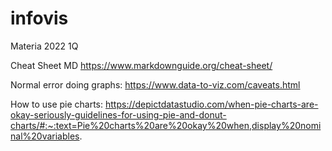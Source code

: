 # infovis
Materia 2022 1Q

Cheat Sheet MD
https://www.markdownguide.org/cheat-sheet/

Normal error doing graphs: https://www.data-to-viz.com/caveats.html

How to use pie charts: https://depictdatastudio.com/when-pie-charts-are-okay-seriously-guidelines-for-using-pie-and-donut-charts/#:~:text=Pie%20charts%20are%20okay%20when,display%20nominal%20variables.
